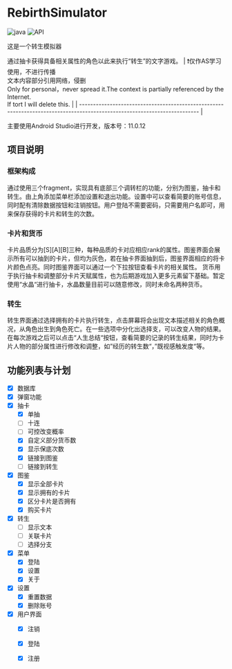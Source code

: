 # RebirthSimulator

![java](https://img.shields.io/badge/language-java-blue)
![API](https://img.shields.io/badge/API-29-blue)

这是一个转生模拟器

通过抽卡获得具备相关属性的角色以此来执行“转生”的文字游戏。
| :exclamation:仅作AS学习使用，不进行传播<br>文本内容部分引用网络，侵删<br>Only for personal，never spread it.The context is partially referenced by the Internet.<br>If tort I will delete this. |
| ------------------------------------------------------------------------------------------------------------------------- |

主要使用Android Studio进行开发，版本号：11.0.12

## 项目说明
### 框架构成
通过使用三个fragment，实现具有底部三个调转栏的功能，分别为图鉴，抽卡和转生。由上角添加菜单栏添加设置和退出功能。设置中可以查看简要的账号信息，同时配有清除数据按钮和注销按钮。用户登陆不需要密码，只需要用户名即可，用来保存获得的卡片和转生的次数。
### 卡片和货币
卡片品质分为[S][A][B]三种，每种品质的卡对应相应rank的属性。图鉴界面会展示所有可以抽到的卡片，但均为灰色，若在抽卡界面抽到后，图鉴界面相应的将卡片颜色点亮。同时图鉴界面可以通过一个下拉按钮查看卡片的相关属性。
货币用于执行抽卡和调整部分卡片天赋属性，也为后期游戏加入更多元素留下基础。暂定使用“水晶“进行抽卡，水晶数量目前可以随意修改，同时未命名两种货币。
### 转生 
转生界面通过选择拥有的卡片执行转生，点击屏幕将会出现文本描述相关的角色概况，从角色出生到角色死亡。在一些选项中分化出选择支，可以改变人物的结果。在每次游戏之后可以点击“人生总结“按钮，查看简要的记录的转生结果，同时为卡片人物的部分属性进行修改和调整，如”经历的转生数“，”既视感触发度“等。


## 功能列表与计划
- [x] 数据库
- [x] 弹窗功能
- [x] 抽卡
  - [x] 单抽
  - [ ] 十连
  - [ ] 可控改变概率
  - [x] 自定义部分货币数
  - [x] 显示保底次数
  - [x] 链接到图鉴
  - [ ] 链接到转生
- [x] 图鉴
  - [x] 显示全部卡片
  - [x] 显示拥有的卡片
  - [x] 区分卡片是否拥有
  - [x] 购买卡片 
- [x] 转生
  - [ ] 显示文本
  - [ ] 关联卡片
  - [ ] 选择分支
- [x] 菜单
  - [x] 登陆
  - [x] 设置
  - [x] 关于
- [x] 设置
  - [x] 重置数据
  - [x] 删除账号
- [x] 用户界面
  - [x] 注销
  - [x] 登陆
  - [x] 注册
  
  

